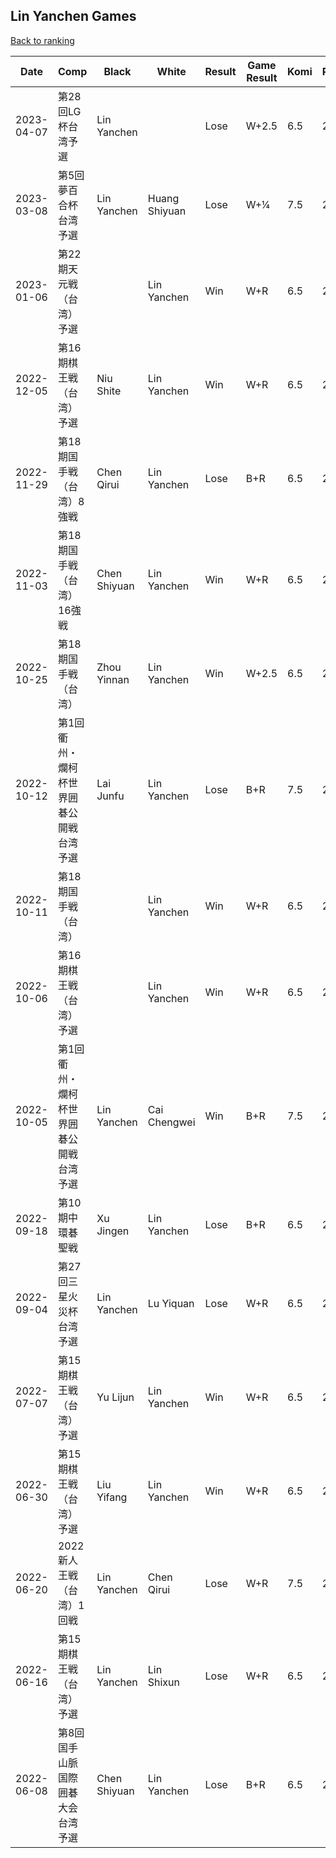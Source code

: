 ## Lin Yanchen Games

[Back to ranking](../../index.md)




| **Date** | **Comp** | **Black** | **White** | **Result** | **Game Result** | **Komi** | **Rating** | **Diff** | 
| --- | --- | --- | --- | --- | --- | --- | --- | --- |
| 2023-04-07 | 第28回LG杯台湾予選 | Lin Yanchen |  | Lose | W+2.5 | 6.5 | 2906 | -52 | 
| 2023-03-08 | 第5回夢百合杯台湾予選 | Lin Yanchen | Huang Shiyuan | Lose | W+¼ | 7.5 | 2958 | -2 | 
| 2023-01-06 | 第22期天元戦（台湾）予選 |  | Lin Yanchen | Win | W+R | 6.5 | 2960 | 64 | 
| 2022-12-05 | 第16期棋王戦（台湾）予選 | Niu Shite | Lin Yanchen | Win | W+R | 6.5 | 2896 | -5 | 
| 2022-11-29 | 第18期国手戦（台湾）8強戦 | Chen Qirui | Lin Yanchen | Lose | B+R | 6.5 | 2901 | 98 | 
| 2022-11-03 | 第18期国手戦（台湾）16強戦 | Chen Shiyuan | Lin Yanchen | Win | W+R | 6.5 | 2803 | 0 | 
| 2022-10-25 | 第18期国手戦（台湾） | Zhou Yinnan | Lin Yanchen | Win | W+2.5 | 6.5 | 2803 | 51 | 
| 2022-10-12 | 第1回衢州・爛柯杯世界囲碁公開戦台湾予選 | Lai Junfu | Lin Yanchen | Lose | B+R | 7.5 | 2752 | 18 | 
| 2022-10-11 | 第18期国手戦（台湾） |  | Lin Yanchen | Win | W+R | 6.5 | 2734 | 21 | 
| 2022-10-06 | 第16期棋王戦（台湾）予選 |  | Lin Yanchen | Win | W+R | 6.5 | 2713 | 57 | 
| 2022-10-05 | 第1回衢州・爛柯杯世界囲碁公開戦台湾予選 | Lin Yanchen | Cai Chengwei | Win | B+R | 7.5 | 2656 | 48 | 
| 2022-09-18 | 第10期中環碁聖戦 | Xu Jingen | Lin Yanchen | Lose | B+R | 6.5 | 2608 | -75 | 
| 2022-09-04 | 第27回三星火災杯台湾予選 | Lin Yanchen | Lu Yiquan | Lose | W+R | 6.5 | 2683 | -83 | 
| 2022-07-07 | 第15期棋王戦（台湾）予選 | Yu Lijun | Lin Yanchen | Win | W+R | 6.5 | 2766 | 5 | 
| 2022-06-30 | 第15期棋王戦（台湾）予選 | Liu Yifang | Lin Yanchen | Win | W+R | 6.5 | 2761 | 7 | 
| 2022-06-20 | 2022新人王戦（台湾）1回戦 | Lin Yanchen | Chen Qirui | Lose | W+R | 7.5 | 2754 | 8 | 
| 2022-06-16 | 第15期棋王戦（台湾）予選 | Lin Yanchen | Lin Shixun | Lose | W+R | 6.5 | 2746 | -12 | 
| 2022-06-08 | 第8回国手山脈国際囲碁大会台湾予選 | Chen Shiyuan | Lin Yanchen | Lose | B+R | 6.5 | 2758 | missing |




